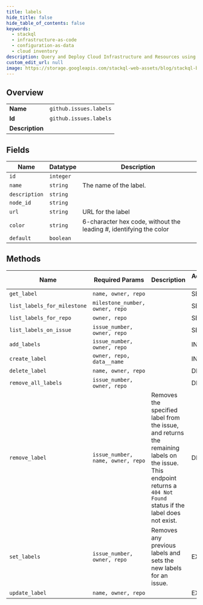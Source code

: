 ```yaml
---
title: labels
hide_title: false
hide_table_of_contents: false
keywords:
  - stackql
  - infrastructure-as-code
  - configuration-as-data
  - cloud inventory
description: Query and Deploy Cloud Infrastructure and Resources using SQL
custom_edit_url: null
image: https://storage.googleapis.com/stackql-web-assets/blog/stackql-blog-post-featured-image.png
---
```

  
    

## Overview
<table><tbody>
<tr><td><b>Name</b></td><td><code>github.issues.labels</code></td></tr>
<tr><td><b>Id</b></td><td><code>github.issues.labels</code></td></tr>
<tr><td><b>Description</b></td><td></td></tr>
</tbody></table>

## Fields
| Name | Datatype | Description |
| ---- | -------- | ----------- |
| `id` | `integer` |  |
| `name` | `string` | The name of the label. |
| `description` | `string` |  |
| `node_id` | `string` |  |
| `url` | `string` | URL for the label |
| `color` | `string` | 6-character hex code, without the leading #, identifying the color |
| `default` | `boolean` |  |
## Methods
| Name | Required Params | Description | Accessible by |
| ---- | --------------- | ----------- | ------------- |
| `get_label` | `name, owner, repo` |  | SELECT |
| `list_labels_for_milestone` | `milestone_number, owner, repo` |  | SELECT |
| `list_labels_for_repo` | `owner, repo` |  | SELECT |
| `list_labels_on_issue` | `issue_number, owner, repo` |  | SELECT |
| `add_labels` | `issue_number, owner, repo` |  | INSERT |
| `create_label` | `owner, repo, data__name` |  | INSERT |
| `delete_label` | `name, owner, repo` |  | DELETE |
| `remove_all_labels` | `issue_number, owner, repo` |  | DELETE |
| `remove_label` | `issue_number, name, owner, repo` | Removes the specified label from the issue, and returns the remaining labels on the issue. This endpoint returns a `404 Not Found` status if the label does not exist. | DELETE |
| `set_labels` | `issue_number, owner, repo` | Removes any previous labels and sets the new labels for an issue. | EXEC |
| `update_label` | `name, owner, repo` |  | EXEC |
